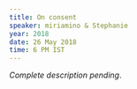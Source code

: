 ```yaml
---
title: On consent
speaker: miriamino & Stephanie
year: 2018
date: 26 May 2018
time: 6 PM IST
---
```

_Complete description pending_.